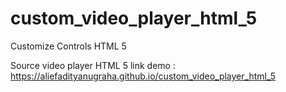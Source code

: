 # custom_video_player_html_5
Customize Controls HTML 5

Source video player HTML 5
link demo : https://aliefadityanugraha.github.io/custom_video_player_html_5
